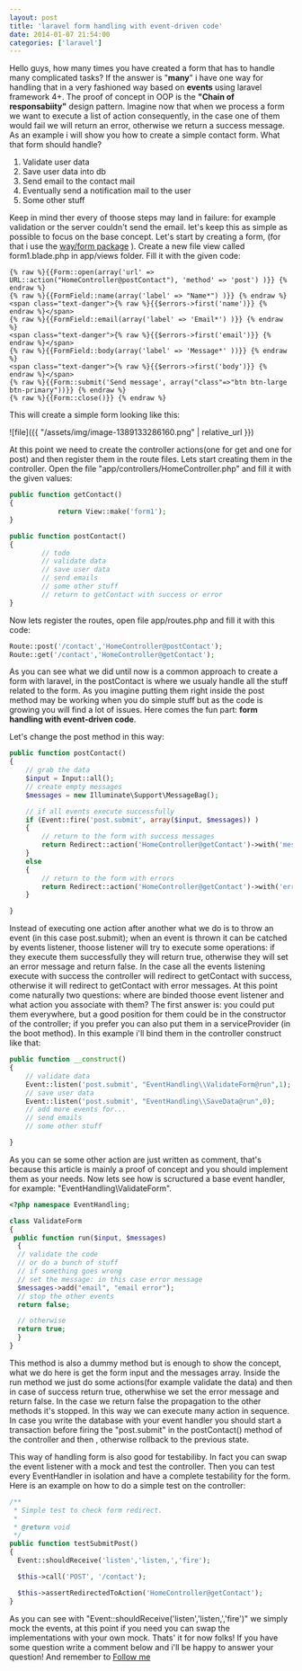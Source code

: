 ```yaml
---
layout: post
title: 'laravel form handling with event-driven code'
date: 2014-01-07 21:54:00
categories: ['laravel']
---
```

Hello guys, how many times you have created a form that has to handle many complicated tasks? If the answer is "**many**" i have one way for handling that in a very fashioned way based on **events** using laravel framework 4+. The proof of concept in OOP is the **"Chain of responsabiity"** design pattern. Imagine now that when we process a form we want to execute a list of action consequently, in the case one of them would fail we will return an error, otherwise we return a success message. <!-- more -->As an example i will show you how to create a simple contact form. What that form should handle? 
<ol>
<li>Validate user data</li>
<li>Save user data into db</li>
<li>Send email to the contact mail</li>
<li>Eventually send a notification mail to the user</li>
<li> Some other stuff</li>
</ol>

Keep in mind ther every of thoose steps may land in failure: for example validation or the server couldn't send the email.
let's keep this as simple as possible to focus on the base concept.
Let's start by creating a form, (for that i use the [way/form package](https://packagist.org/packages/way/form) ).
Create a new file view called form1.blade.php in app/views folder.
Fill it with the given code:

	{% raw %}{{Form::open(array('url' => URL::action("HomeController@postContact"), 'method' => 'post') )}} {% endraw %}
	{% raw %}{{FormField::name(array('label' => "Name*") )}} {% endraw %}
	<span class="text-danger">{% raw %}{{$errors->first('name')}} {% endraw %}</span>
	{% raw %}{{FormField::email(array('label' => 'Email*') )}} {% endraw %}
	<span class="text-danger">{% raw %}{{$errors->first('email')}} {% endraw %}</span>
	{% raw %}{{FormField::body(array('label' => 'Message*' ))}} {% endraw %}
	<span class="text-danger">{% raw %}{{$errors->first('body')}} {% endraw %}</span>
	{% raw %}{{Form::submit('Send message', array("class"=>"btn btn-large btn-primary"))}} {% endraw %}
	{% raw %}{{Form::close()}} {% endraw %}

This will create a simple form looking like this:

![file]({{ "/assets/img/image-1389133286160.png" | relative_url }})

At this point we need to create the controller actions(one for get and one for post) and then register them in the route files. Lets start creating them in the controller. Open the file "app/controllers/HomeController.php" and fill it with the given values:

```php
public function getContact()
{
            return View::make('form1');
}

public function postContact()
{
    	// todo 
    	// validate data
    	// save user data
    	// send emails
    	// some other stuff
    	// return to getContact with success or error
}
```
	
Now lets register the routes, open file app/routes.php and fill it with this code:

```php
Route::post('/contact','HomeController@postContact');
Route::get('/contact','HomeController@getContact');
```

As you can see what we did until now is a common approach to create a form with laravel, in the postContact is where we usualy handle all the stuff related to the form. As you imagine putting them right inside the post method may be working when you do simple stuff but as the code is growing you will find a lot of issues. Here comes the fun part: **form handling with event-driven code**.

Let's change the post method in this way:

```php
public function postContact()
{
    // grab the data
    $input = Input::all();
    // create empty messages
    $messages = new Illuminate\Support\MessageBag();

    // if all events execute successfully
    if (Event::fire('post.submit', array($input, $messages)) )
    {
        // return to the form with success messages
        return Redirect::action('HomeController@getContact')->with('message', $messages);
    }
    else
    {
        // return to the form with errors
        return Redirect::action('HomeController@getContact')->with('errors', $messages)->withInput();
    }

}
```

Instead of executing one action after another what we do is to throw an event (in this case post.submit); when an event is thrown it can be catched by events listener, thoose listener will try to execute some operations: if they execute them successfully they will return true, otherwise they will set an error message and return false. In the case all the events listening execute with success the controller will redirect to getContact with success, otherwise it will redirect to getContact with error messages. 
At this point come naturally two questions: where are binded thoose event listener and what action you associate with them?
The first answer is: you could put them everywhere, but a good position for them could be in the constructor of the controller; if you prefer you can also put them in a serviceProvider (in the boot method). In this example i'll bind them in the controller construct like that:
  
```php
public function __construct()
{
    // validate data
    Event::listen('post.submit', "EventHandling\\ValidateForm@run",1);
    // save user data
    Event::listen('post.submit', "EventHandling\\SaveData@run",0);
    // add more events for...
    // send emails
    // some other stuff

}
```

As you can se some other action are just written as comment, that's because this article is mainly a proof of concept and you should implement them as your needs. Now lets see how is scructured a base event handler, for example: "EventHandling\\ValidateForm".

```php
<?php namespace EventHandling;

class ValidateForm
{
 public function run($input, $messages)
  {
  // validate the code
  // or do a bunch of stuff
  // if something goes wrong
  // set the message: in this case error message
  $messages->add("email", "email error");
  // stop the other events
  return false;

  // otherwise
  return true;
  }
}
```
	
This method is also a dummy method but is enough to show the concept, what we do here is get the form input and the messages array. Inside the run method we just do some actions(for example validate the data) and then in case of success return true, otherwhise we set the error message and return false. In the case we return false the propagation to the other methods it's stopped. In this way we can execute many action in sequence. In case you write the database with your event handler you should start a transaction before firing the "post.submit" in the postContact() method of the controller and then , otherwise rollback to the previous state.

This way of handling form is also good for testabiliby. In fact you can swap the event listener with a mock and test the controller. Then you can test every EventHandler in isolation and have a complete testability for the form.
Here is an example on how to do a simple test on the controller:

```php
/**
 * Simple test to check form redirect.
 *
 * @return void
 */
public function testSubmitPost()
{
  Event::shouldReceive('listen','listen,','fire');

  $this->call('POST', '/contact');

  $this->assertRedirectedToAction('HomeController@getContact');
}
```

As you can see with  "Event::shouldReceive('listen','listen,','fire')" we simply mock the events, at this point if you need you can swap the implementations with your own mock.
Thats' it for now folks! If you have some question write a comment below and i'll be happy to answer your question! And remember to <a href="https://twitter.com/JacopoBeschi" class="twitter-follow-button" data-show-count="false" data-lang="en"> Follow me</a>
<script>!function(d,s,id){var js,fjs=d.getElementsByTagName(s)[0];if(!d.getElementById(id)){js=d.createElement(s);js.id=id;js.src="//platform.twitter.com/widgets.js";fjs.parentNode.insertBefore(js,fjs);}}(document,"script","twitter-wjs");</script>
